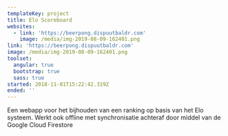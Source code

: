 ```yaml
---
templateKey: project
title: Elo Scoreboard
websites:
  - link: 'https://beerpong.dispuutbaldr.com'
    image: /media/img-2019-08-09-162401.png
link: 'https://beerpong.dispuutbaldr.com'
image: /media/img-2019-08-09-162401.png
toolset:
  angular: true
  bootstrap: true
  sass: true
started: 2018-11-01T15:22:42.319Z
ended: ''
---
```

Een webapp voor het bijhouden van een ranking op basis van het Elo systeem. Werkt ook offline met synchronisatie achteraf door middel van de Google Cloud Firestore
